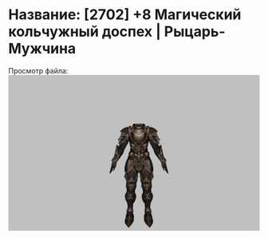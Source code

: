 # Название: [2702] +8 Магический кольчужный доспех | Рыцарь-Мужчина

Просмотр файла:
![p000006.png](p000006.png)